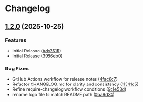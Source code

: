 # Changelog

## [1.2.0](https://github.com/HSLU-Exercise/scope-your-project-gruppe_7/compare/v1.1.0...v1.2.0) (2025-10-25)


### Features

* Initial Release ([bdc7515](https://github.com/HSLU-Exercise/scope-your-project-gruppe_7/commit/bdc7515189265703f58f9f90f9a685983333b7e6))
* Initial Release ([3986eb0](https://github.com/HSLU-Exercise/scope-your-project-gruppe_7/commit/3986eb01adee836df5717e9ecc20d3434b44a20c))


### Bug Fixes

* GitHub Actions workflow for release notes ([4fac8c7](https://github.com/HSLU-Exercise/scope-your-project-gruppe_7/commit/4fac8c7e44864191f25b0bbaa0d83015af450a37))
* Refactor CHANGELOG.md for clarity and consistency ([11541c5](https://github.com/HSLU-Exercise/scope-your-project-gruppe_7/commit/11541c52243bef06b58c462ddb6b0351ecdfd0a7))
* Refine require-changelog workflow conditions ([9c1e53d](https://github.com/HSLU-Exercise/scope-your-project-gruppe_7/commit/9c1e53d10b798bf8667e39e683a2439015780cf3))
* rename logo file to match README path ([0ba9d34](https://github.com/HSLU-Exercise/scope-your-project-gruppe_7/commit/0ba9d340bab25c1ebbdd6944de7d766b67addc03))


